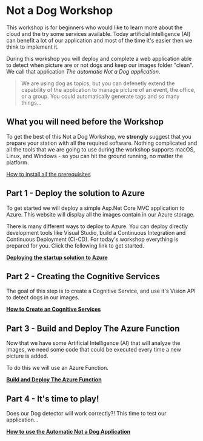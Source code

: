 # Not a Dog Workshop

This workshop is for beginners who would like to learn more about the cloud and the try some services available. Today artificial intelligence (AI) can benefit a lot of our application and most of the time it's easier then we think to implement it.

During this workshop you will deploy and complete a web application able to detect when picture are or not dogs and keep our images folder "clean". We call that application *The automatic Not a Dog application*.

> We are using dog as topics, but you can defenetly extend the capability of the application to manage picture of an event, the office, or a group. You could automatically generate tags and so many things...

## What you will need before the Workshop

To get the best of this Not a Dog Workshop, we **strongly** suggest that you prepare your station with all the required software. Nothing complicated and all the tools that we are going to use during the workshop supports macOS, Linux, and Windows - so you can hit the ground running, no matter the platform.

[How to install all the prerequisites](workshop-prerequisites.md)

## Part 1 - Deploy the solution to Azure

To get started we will deploy a simple Asp.Net Core MVC application to Azure. This website will display all the images contain in our Azure storage.

There is many different ways to deploy to Azure. You can deploy directly development tools like Visual Studio, build a Continuous Integration and Continuous Deployment (CI-CD).  For today's workshop everything is prepared for you. Click the following link to get started.

**[Deploying the startup solution to Azure](Part1-Deploying-the-startupSolution.md)**

## Part 2 - Creating the Cognitive Services

The goal of this step is to create a Cognitive Service, and use it's Vision API to detect dogs in our images.

**[How to Create an Cognitive Services](Part2-Create-an-Cognitive-Services.md)**


## Part 3 - Build and Deploy The Azure Function

Now that we have some Artificial Intelligence (AI) that will analyze the images, we need some code that could be executed every time a new picture is added.

To do this we will use an Azure Function. 

**[Build and Deploy The Azure Function](Part3-Build-and-Deploy-The-Azure-Function.md)**

## Part 4 - It's time to play!

Does our Dog detector will work correctly?! This time to test our application...

**[How to use the Automatic Not a Dog Application](Part4-Its-time-to-play.md)**
